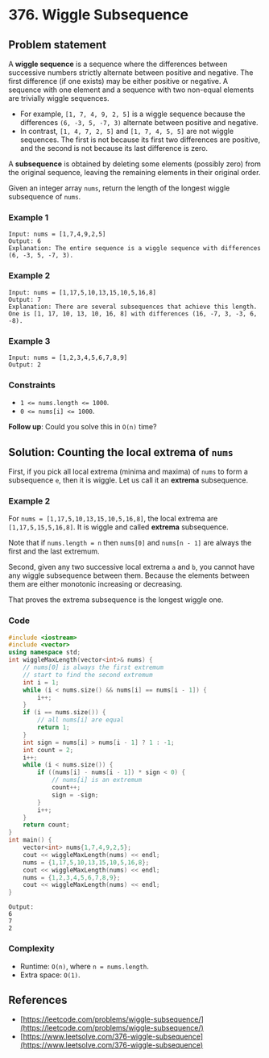 # 376. Wiggle Subsequence



## Problem statement
A **wiggle sequence** is a sequence where the differences between successive numbers strictly alternate between positive and negative. The first difference (if one exists) may be either positive or negative. A sequence with one element and a sequence with two non-equal elements are trivially wiggle sequences.

* For example, `[1, 7, 4, 9, 2, 5]` is a wiggle sequence because the differences `(6, -3, 5, -7, 3)` alternate between positive and negative.
* In contrast, `[1, 4, 7, 2, 5]` and `[1, 7, 4, 5, 5]` are not wiggle sequences. The first is not because its first two differences are positive, and the second is not because its last difference is zero.

A **subsequence** is obtained by deleting some elements (possibly zero) from the original sequence, leaving the remaining elements in their original order.

Given an integer array `nums`, return the length of the longest wiggle subsequence of `nums`.

 

### Example 1
```plain
Input: nums = [1,7,4,9,2,5]
Output: 6
Explanation: The entire sequence is a wiggle sequence with differences (6, -3, 5, -7, 3).
```

### Example 2
```plain
Input: nums = [1,17,5,10,13,15,10,5,16,8]
Output: 7
Explanation: There are several subsequences that achieve this length.
One is [1, 17, 10, 13, 10, 16, 8] with differences (16, -7, 3, -3, 6, -8).
```

### Example 3
```plain
Input: nums = [1,2,3,4,5,6,7,8,9]
Output: 2
``` 

### Constraints

* `1 <= nums.length <= 1000`.
* `0 <= nums[i] <= 1000`.
 

**Follow up**: Could you solve this in `O(n)` time?

## Solution: Counting the local extrema of `nums`

First, if you pick all local extrema (minima and maxima) of `nums` to form a subsequence `e`, then it is wiggle. Let us call it an **extrema** subsequence.

### Example 2
For `nums = [1,17,5,10,13,15,10,5,16,8]`, the local extrema are `[1,17,5,15,5,16,8]`. It is wiggle and called **extrema** subsequence.

Note that if `nums.length = n` then `nums[0]` and `nums[n - 1]` are always the first and the last extremum.

Second, given any two successive local extrema `a` and `b`, you cannot have any wiggle subsequence between them. Because the elements between them are either monotonic increasing or decreasing. 

That proves the extrema subsequence is the longest wiggle one.

### Code
```cpp
#include <iostream>
#include <vector>
using namespace std;
int wiggleMaxLength(vector<int>& nums) {
    // nums[0] is always the first extremum
    // start to find the second extremum
    int i = 1;
    while (i < nums.size() && nums[i] == nums[i - 1]) {
        i++;
    }
    if (i == nums.size()) {
        // all nums[i] are equal
        return 1;
    }
    int sign = nums[i] > nums[i - 1] ? 1 : -1;
    int count = 2;
    i++;
    while (i < nums.size()) {
        if ((nums[i] - nums[i - 1]) * sign < 0) {
            // nums[i] is an extremum
            count++;
            sign = -sign;
        }
        i++;
    }
    return count;
}
int main() {
    vector<int> nums{1,7,4,9,2,5};
    cout << wiggleMaxLength(nums) << endl;
    nums = {1,17,5,10,13,15,10,5,16,8};
    cout << wiggleMaxLength(nums) << endl;
    nums = {1,2,3,4,5,6,7,8,9};
    cout << wiggleMaxLength(nums) << endl;
}
```
```plain
Output:
6
7
2
```

### Complexity
* Runtime: `O(n)`, where `n = nums.length`.
* Extra space: `O(1)`.

## References
* [https://leetcode.com/problems/wiggle-subsequence/](https://leetcode.com/problems/wiggle-subsequence/)
* [https://www.leetsolve.com/376-wiggle-subsequence](https://www.leetsolve.com/376-wiggle-subsequence)